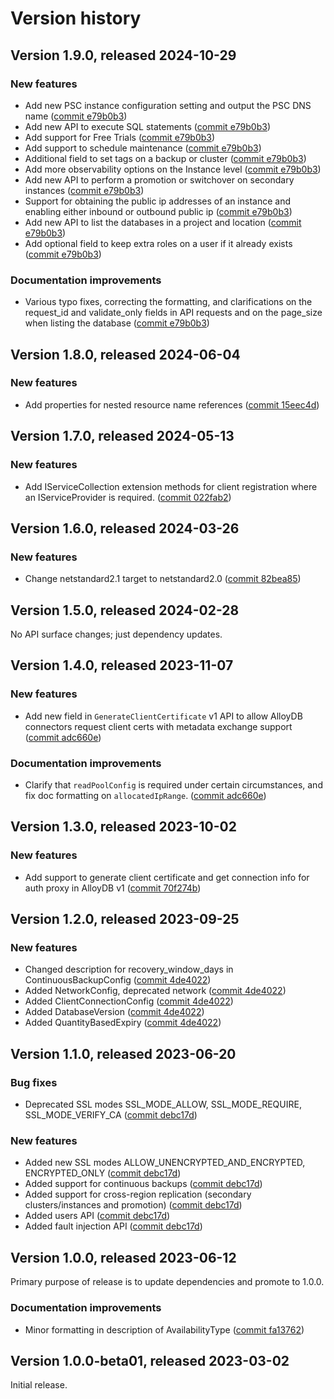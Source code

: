 # Version history

## Version 1.9.0, released 2024-10-29

### New features

- Add new PSC instance configuration setting and output the PSC DNS name ([commit e79b0b3](https://github.com/googleapis/google-cloud-dotnet/commit/e79b0b3717b7c9aae913bf6a0262e4985c74dcf7))
- Add new API to execute SQL statements ([commit e79b0b3](https://github.com/googleapis/google-cloud-dotnet/commit/e79b0b3717b7c9aae913bf6a0262e4985c74dcf7))
- Add support for Free Trials ([commit e79b0b3](https://github.com/googleapis/google-cloud-dotnet/commit/e79b0b3717b7c9aae913bf6a0262e4985c74dcf7))
- Add support to schedule maintenance ([commit e79b0b3](https://github.com/googleapis/google-cloud-dotnet/commit/e79b0b3717b7c9aae913bf6a0262e4985c74dcf7))
- Additional field to set tags on a backup or cluster ([commit e79b0b3](https://github.com/googleapis/google-cloud-dotnet/commit/e79b0b3717b7c9aae913bf6a0262e4985c74dcf7))
- Add more observability options on the Instance level ([commit e79b0b3](https://github.com/googleapis/google-cloud-dotnet/commit/e79b0b3717b7c9aae913bf6a0262e4985c74dcf7))
- Add new API to perform a promotion or switchover on secondary instances ([commit e79b0b3](https://github.com/googleapis/google-cloud-dotnet/commit/e79b0b3717b7c9aae913bf6a0262e4985c74dcf7))
- Support for obtaining the public ip addresses of an instance and enabling either inbound or outbound public ip ([commit e79b0b3](https://github.com/googleapis/google-cloud-dotnet/commit/e79b0b3717b7c9aae913bf6a0262e4985c74dcf7))
- Add new API to list the databases in a project and location ([commit e79b0b3](https://github.com/googleapis/google-cloud-dotnet/commit/e79b0b3717b7c9aae913bf6a0262e4985c74dcf7))
- Add optional field to keep extra roles on a user if it already exists ([commit e79b0b3](https://github.com/googleapis/google-cloud-dotnet/commit/e79b0b3717b7c9aae913bf6a0262e4985c74dcf7))

### Documentation improvements

- Various typo fixes, correcting the formatting, and clarifications on the request_id and validate_only fields in API requests and on the page_size when listing the database ([commit e79b0b3](https://github.com/googleapis/google-cloud-dotnet/commit/e79b0b3717b7c9aae913bf6a0262e4985c74dcf7))

## Version 1.8.0, released 2024-06-04

### New features

- Add properties for nested resource name references ([commit 15eec4d](https://github.com/googleapis/google-cloud-dotnet/commit/15eec4dabb9fd3cf3b8f4b978d64b7ba435ca995))

## Version 1.7.0, released 2024-05-13

### New features

- Add IServiceCollection extension methods for client registration where an IServiceProvider is required. ([commit 022fab2](https://github.com/googleapis/google-cloud-dotnet/commit/022fab203f28fb9c608972af7f8b83f571ae5694))

## Version 1.6.0, released 2024-03-26

### New features

- Change netstandard2.1 target to netstandard2.0 ([commit 82bea85](https://github.com/googleapis/google-cloud-dotnet/commit/82bea850661975b9750ac30753528cc9d2e05240))

## Version 1.5.0, released 2024-02-28

No API surface changes; just dependency updates.

## Version 1.4.0, released 2023-11-07

### New features

- Add new field in `GenerateClientCertificate` v1 API to allow AlloyDB connectors request client certs with metadata exchange support ([commit adc660e](https://github.com/googleapis/google-cloud-dotnet/commit/adc660e37b842eac165982bd8d1c8e479a11ba65))

### Documentation improvements

- Clarify that `readPoolConfig` is required under certain circumstances, and fix doc formatting on `allocatedIpRange`. ([commit adc660e](https://github.com/googleapis/google-cloud-dotnet/commit/adc660e37b842eac165982bd8d1c8e479a11ba65))

## Version 1.3.0, released 2023-10-02

### New features

- Add support to generate client certificate and get connection info for auth proxy in AlloyDB v1 ([commit 70f274b](https://github.com/googleapis/google-cloud-dotnet/commit/70f274b3403655350cb3db768ae678fda5543c22))

## Version 1.2.0, released 2023-09-25

### New features

- Changed description for recovery_window_days in ContinuousBackupConfig ([commit 4de4022](https://github.com/googleapis/google-cloud-dotnet/commit/4de402263662134af0f348db4d8d16dcbfc7799e))
- Added NetworkConfig, deprecated network ([commit 4de4022](https://github.com/googleapis/google-cloud-dotnet/commit/4de402263662134af0f348db4d8d16dcbfc7799e))
- Added ClientConnectionConfig ([commit 4de4022](https://github.com/googleapis/google-cloud-dotnet/commit/4de402263662134af0f348db4d8d16dcbfc7799e))
- Added DatabaseVersion ([commit 4de4022](https://github.com/googleapis/google-cloud-dotnet/commit/4de402263662134af0f348db4d8d16dcbfc7799e))
- Added QuantityBasedExpiry ([commit 4de4022](https://github.com/googleapis/google-cloud-dotnet/commit/4de402263662134af0f348db4d8d16dcbfc7799e))
## Version 1.1.0, released 2023-06-20

### Bug fixes

- Deprecated SSL modes SSL_MODE_ALLOW, SSL_MODE_REQUIRE, SSL_MODE_VERIFY_CA ([commit debc17d](https://github.com/googleapis/google-cloud-dotnet/commit/debc17db6a30676abaee3175bde76105bf4c6eb2))

### New features

- Added new SSL modes ALLOW_UNENCRYPTED_AND_ENCRYPTED, ENCRYPTED_ONLY ([commit debc17d](https://github.com/googleapis/google-cloud-dotnet/commit/debc17db6a30676abaee3175bde76105bf4c6eb2))
- Added support for continuous backups ([commit debc17d](https://github.com/googleapis/google-cloud-dotnet/commit/debc17db6a30676abaee3175bde76105bf4c6eb2))
- Added support for cross-region replication (secondary clusters/instances and promotion) ([commit debc17d](https://github.com/googleapis/google-cloud-dotnet/commit/debc17db6a30676abaee3175bde76105bf4c6eb2))
- Added users API ([commit debc17d](https://github.com/googleapis/google-cloud-dotnet/commit/debc17db6a30676abaee3175bde76105bf4c6eb2))
- Added fault injection API ([commit debc17d](https://github.com/googleapis/google-cloud-dotnet/commit/debc17db6a30676abaee3175bde76105bf4c6eb2))

## Version 1.0.0, released 2023-06-12

Primary purpose of release is to update dependencies and promote to 1.0.0.

### Documentation improvements

- Minor formatting in description of AvailabilityType ([commit fa13762](https://github.com/googleapis/google-cloud-dotnet/commit/fa13762d844bda825fd8caa4473c55c405e0c5b1))

## Version 1.0.0-beta01, released 2023-03-02

Initial release.
